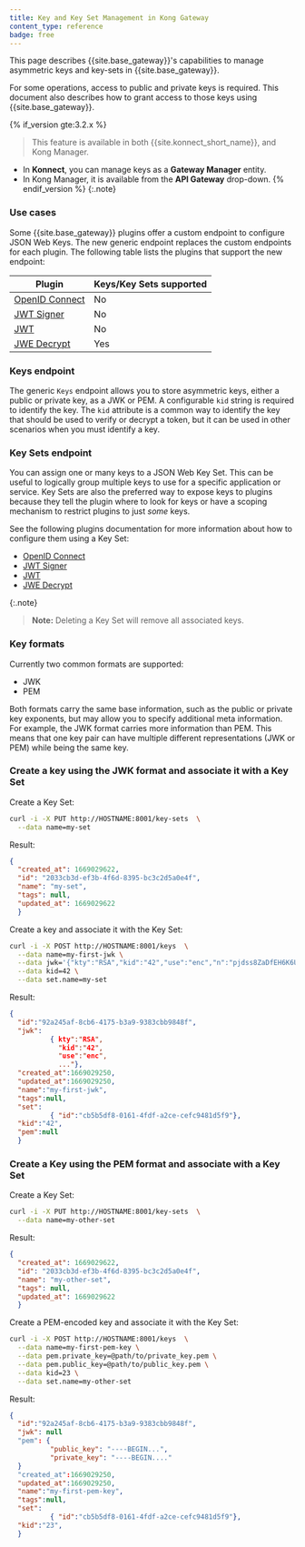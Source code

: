 ```yaml
---
title: Key and Key Set Management in Kong Gateway
content_type: reference
badge: free
---
```



This page describes {{site.base_gateway}}'s capabilities to manage asymmetric keys and key-sets in {{site.base_gateway}}.

For some operations, access to public and private keys is required. This document also describes how to grant access to those keys using {{site.base_gateway}}.

{% if_version gte:3.2.x %}
> This feature is available in both {{site.konnect_short_name}}, and Kong Manager.
* In **Konnect**, you can manage keys as a **Gateway Manager** entity. 
* In Kong Manager, it is available from the **API Gateway** drop-down. 
{% endif_version %}
{:.note}

### Use cases

Some {{site.base_gateway}} plugins offer a custom endpoint to configure JSON Web Keys. The new generic endpoint replaces the custom endpoints for each plugin. The following table lists the plugins that support the new endpoint:  


| Plugin                                         | Keys/Key Sets supported |
| ---------------------------------------------- | --------------------- |
| [OpenID Connect](/hub/kong-inc/openid-connect/) | No                    |
| [JWT Signer](/hub/kong-inc/jwt-signer/)         | No                    |
| [JWT](/hub/kong-inc/jwt/)                       | No                    |
| [JWE Decrypt](/hub/kong-inc/jwe-decrypt/)       | Yes                   |

### Keys endpoint

The generic `Keys` endpoint allows you to store asymmetric keys, either a public or private key, as a JWK or PEM. A configurable `kid` string is required to identify the key. The `kid` attribute is a common way to identify the key that should be used to verify or decrypt a token, but it can be used in other scenarios when you must identify a key.

### Key Sets endpoint

You can assign one or many keys to a JSON Web Key Set. This can be useful to logically group multiple keys to use for a specific application or service. Key Sets are also the preferred way to expose keys to plugins because they tell the plugin where to look for keys or have a scoping mechanism to restrict plugins to just _some_ keys.

See the following plugins documentation for more information about how to configure them using a Key Set:
* [OpenID Connect](/hub/kong-inc/openid-connect/)
* [JWT Signer](/hub/kong-inc/jwt-signer/)
* [JWT](/hub/kong-inc/jwt/)                       
* [JWE Decrypt](/hub/kong-inc/jwe-decrypt/)

{:.note}
> **Note:** Deleting a Key Set will remove all associated keys.


### Key formats

Currently two common formats are supported:

* JWK
* PEM

Both formats carry the same base information, such as the public or private key exponents, but may allow you to specify additional meta information. For example, the JWK format carries more information than PEM. This means that one key pair can have multiple different representations (JWK or PEM) while being the same key.

### Create a key using the JWK format and associate it with a Key Set

Create a Key Set:

```bash
curl -i -X PUT http://HOSTNAME:8001/key-sets  \
  --data name=my-set
```

Result:

``` json
{
  "created_at": 1669029622,
  "id": "2033cb3d-ef3b-4f6d-8395-bc3c2d5a0e4f",
  "name": "my-set",
  "tags": null,
  "updated_at": 1669029622
  }
```

Create a key and associate it with the Key Set:

```bash
curl -i -X POST http://HOSTNAME:8001/keys  \
  --data name=my-first-jwk \
  --data jwk='{"kty":"RSA","kid":"42","use":"enc","n":"pjdss8ZaDfEH6K6U7GeW2nxDqR4IP049fk1fK0lndimbMMVBdPv_hSpm8T8EtBDxrUdi1OHZfMhUixGaut-3nQ4GG9nM249oxhCtxqqNvEXrmQRGqczyLxuh-fKn9Fg--hS9UpazHpfVAFnB5aCfXoNhPuI8oByyFKMKaOVgHNqP5NBEqabiLftZD3W_lsFCPGuzr4Vp0YS7zS2hDYScC2oOMu4rGU1LcMZf39p3153Cq7bS2Xh6Y-vw5pwzFYZdjQxDn8x8BG3fJ6j8TGLXQsbKH1218_HcUJRvMwdpbUQG5nvA2GXVqLqdwp054Lzk9_B_f1lVrmOKuHjTNHq48w","e":"AQAB","d":"ksDmucdMJXkFGZxiomNHnroOZxe8AmDLDGO1vhs-POa5PZM7mtUPonxwjVmthmpbZzla-kg55OFfO7YcXhg-Hm2OWTKwm73_rLh3JavaHjvBqsVKuorX3V3RYkSro6HyYIzFJ1Ek7sLxbjDRcDOj4ievSX0oN9l-JZhaDYlPlci5uJsoqro_YrE0PRRWVhtGynd-_aWgQv1YzkfZuMD-hJtDi1Im2humOWxA4eZrFs9eG-whXcOvaSwO4sSGbS99ecQZHM2TcdXeAs1PvjVgQ_dKnZlGN3lTWoWfQP55Z7Tgt8Nf1q4ZAKd-NlMe-7iqCFfsnFwXjSiaOa2CRGZn-Q","p":"4A5nU4ahEww7B65yuzmGeCUUi8ikWzv1C81pSyUKvKzu8CX41hp9J6oRaLGesKImYiuVQK47FhZ--wwfpRwHvSxtNU9qXb8ewo-BvadyO1eVrIk4tNV543QlSe7pQAoJGkxCia5rfznAE3InKF4JvIlchyqs0RQ8wx7lULqwnn0","q":"ven83GM6SfrmO-TBHbjTk6JhP_3CMsIvmSdo4KrbQNvp4vHO3w1_0zJ3URkmkYGhz2tgPlfd7v1l2I6QkIh4Bumdj6FyFZEBpxjE4MpfdNVcNINvVj87cLyTRmIcaGxmfylY7QErP8GFA-k4UoH_eQmGKGK44TRzYj5hZYGWIC8","dp":"lmmU_AG5SGxBhJqb8wxfNXDPJjf__i92BgJT2Vp4pskBbr5PGoyV0HbfUQVMnw977RONEurkR6O6gxZUeCclGt4kQlGZ-m0_XSWx13v9t9DIbheAtgVJ2mQyVDvK4m7aRYlEceFh0PsX8vYDS5o1txgPwb3oXkPTtrmbAGMUBpE","dq":"mxRTU3QDyR2EnCv0Nl0TCF90oliJGAHR9HJmBe__EjuCBbwHfcT8OG3hWOv8vpzokQPRl5cQt3NckzX3fs6xlJN4Ai2Hh2zduKFVQ2p-AF2p6Yfahscjtq-GY9cB85NxLy2IXCC0PF--Sq9LOrTE9QV988SJy_yUrAjcZ5MmECk","qi":"ldHXIrEmMZVaNwGzDF9WG8sHj2mOZmQpw9yrjLK9hAsmsNr5LTyqWAqJIYZSwPTYWhY4nu2O0EY9G9uYiqewXfCKw_UngrJt8Xwfq1Zruz0YY869zPN4GiE9-9rzdZB33RBw8kIOquY3MK74FMwCihYx_LiU2YTHkaoJ3ncvtvg"}' \
  --data kid=42 \
  --data set.name=my-set
```

Result:

```json
{
  "id":"92a245af-8cb6-4175-b3a9-9383cbb9848f",
  "jwk":
          { kty":"RSA",
            "kid":"42",
            "use":"enc",
            ..."},
  "created_at":1669029250,
  "updated_at":1669029250,
  "name":"my-first-jwk",
  "tags":null,
  "set":
          { "id":"cb5b5df8-0161-4fdf-a2ce-cefc9481d5f9"},
  "kid":"42",
  "pem":null
  }
```

### Create a Key using the PEM format and associate with a Key Set


Create a Key Set:

```bash
curl -i -X PUT http://HOSTNAME:8001/key-sets  \
  --data name=my-other-set
```

Result:

``` json
{
  "created_at": 1669029622,
  "id": "2033cb3d-ef3b-4f6d-8395-bc3c2d5a0e4f",
  "name": "my-other-set",
  "tags": null,
  "updated_at": 1669029622
  }
```

Create a PEM-encoded key and associate it with the Key Set:

```bash
curl -i -X POST http://HOSTNAME:8001/keys  \
  --data name=my-first-pem-key \
  --data pem.private_key=@path/to/private_key.pem \
  --data pem.public_key=@path/to/public_key.pem \
  --data kid=23 \
  --data set.name=my-other-set
```

Result:

```json
{
  "id":"92a245af-8cb6-4175-b3a9-9383cbb9848f",
  "jwk": null
  "pem": {
          "public_key": "----BEGIN...",
          "private_key": "----BEGIN...."
  }
  "created_at":1669029250,
  "updated_at":1669029250,
  "name":"my-first-pem-key",
  "tags":null,
  "set":
          { "id":"cb5b5df8-0161-4fdf-a2ce-cefc9481d5f9"},
  "kid":"23",
  }
```

